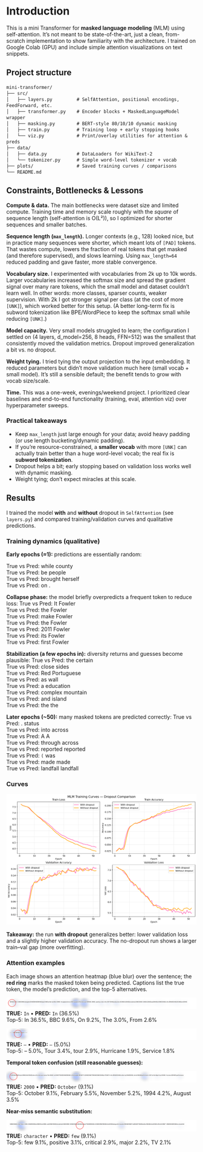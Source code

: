 # Introduction
This is a mini Transformer for **masked language modeling** (MLM) using self-attention. It’s not meant to be state-of-the-art, just a clean, from-scratch implementation to show familiarity with the architecture. I trained on Google Colab (GPU) and include simple attention visualizations on text snippets.

## Project structure

```text
mini-transformer/
├── src/
│   ├── layers.py         # SelfAttention, positional encodings, FeedForward, etc.
│   ├── transformer.py    # Encoder blocks + MaskedLanguageModel wrapper
│   ├── masking.py        # BERT-style 80/10/10 dynamic masking
│   ├── train.py          # Training loop + early stopping hooks
│   └── viz.py            # Print/overlay utilities for attention & preds
├── data/
│   ├── data.py           # DataLoaders for WikiText-2
│   └── tokenizer.py      # Simple word-level tokenizer + vocab
├── plots/                # Saved training curves / comparisons
└── README.md
```

## Constraints, Bottlenecks & Lessons

**Compute & data.** The main bottlenecks were dataset size and limited compute. Training time and memory scale roughly with the *square* of sequence length (self-attention is O(L²)), so I optimized for shorter sequences and smaller batches.

**Sequence length (`max_length`).** Longer contexts (e.g., 128) looked nice, but in practice many sequences were shorter, which meant lots of `[PAD]` tokens. That wastes compute, lowers the fraction of real tokens that get masked (and therefore supervised), and slows learning. Using `max_length=64` reduced padding and gave faster, more stable convergence.

**Vocabulary size.** I experimented with vocabularies from 2k up to 10k words. Larger vocabularies increased the softmax size and spread the gradient signal over many rare tokens, which the small model and dataset couldn’t learn well. In other words: more classes, sparser counts, weaker supervision. With 2k I got stronger signal per class (at the cost of more `[UNK]`), which worked better for this setup. (A better long-term fix is subword tokenization like BPE/WordPiece to keep the softmax small while reducing `[UNK]`.)

**Model capacity.** Very small models struggled to learn; the configuration I settled on (4 layers, d_model=256, 8 heads, FFN=512) was the smallest that consistently moved the validation metrics. Dropout improved generalization a bit vs. no dropout.

**Weight tying.** I tried tying the output projection to the input embedding. It reduced parameters but didn’t move validation much here (small vocab + small model). It’s still a sensible default; the benefit tends to grow with vocab size/scale.

**Time.** This was a one-week, evenings/weekend project. I prioritized clear baselines and end-to-end functionality (training, eval, attention viz) over hyperparameter sweeps.

### Practical takeaways
- Keep `max_length` just large enough for your data; avoid heavy padding (or use length bucketing/dynamic padding).
- If you’re resource-constrained, a **smaller vocab** with more `[UNK]` can actually train better than a huge word-level vocab; the real fix is **subword tokenization**.
- Dropout helps a bit; early stopping based on validation loss works well with dynamic masking.
- Weight tying; don’t expect miracles at this scale.


## Results
I trained the model **with** and **without** dropout in `SelfAttention` (see `layers.py`) and compared training/validation curves and qualitative predictions.

### Training dynamics (qualitative)

**Early epochs (≈1):** predictions are essentially random:

True vs Pred: while county<br>
True vs Pred: be people<br>
True vs Pred: brought herself<br>
True vs Pred: on .<br>

**Collapse phase:** the model briefly overpredicts a frequent token to reduce loss:
True vs Pred: It Fowler<br>
True vs Pred: the Fowler<br>
True vs Pred: make Fowler<br>
True vs Pred: the Fowler<br>
True vs Pred: 2011 Fowler<br>
True vs Pred: its Fowler<br>
True vs Pred: first Fowler<br>

**Stabilization (a few epochs in):** diversity returns and guesses become plausible:
True vs Pred: the certain<br>
True vs Pred: close sides<br>
True vs Pred: Red Portuguese<br>
True vs Pred: as wall<br>
True vs Pred: a education<br>
True vs Pred: complex mountain<br>
True vs Pred: and island<br>
True vs Pred: the the<br>

**Later epochs (~50):** many masked tokens are predicted correctly:
True vs Pred: . status<br>
True vs Pred: into across<br>
True vs Pred: A A<br>
True vs Pred: through across<br>
True vs Pred: reported reported<br>
True vs Pred: `(` was<br>
True vs Pred: made made<br>
True vs Pred: landfall landfall<br>


### Curves

![Training curves (with vs without dropout)](plots/dropout_comparison_subplots.png)

**Takeaway:** the run **with dropout** generalizes better: lower validation loss and a slightly higher validation accuracy. The no-dropout run shows a larger train–val gap (more overfitting).

### Attention examples

Each image shows an attention heatmap (blue blur) over the sentence; the **red ring** marks the masked token being predicted. Captions list the true token, the model’s prediction, and the top-5 alternatives.

![Example 1](plots/test_b0_i4_pos0_true-In_pred-In.png)  
**TRUE:** `In` • **PRED:** `In` (36.5%)  
Top-5: In 36.5%, BBC 9.6%, On 9.2%, The 3.0%, From 2.6%

![Example 2](plots/test_b0_i14_pos4_true-–_pred-–.png)  
**TRUE:** `–` • **PRED:** `–` (5.0%)  
Top-5: – 5.0%, Tour 3.4%, tour 2.9%, Hurricane 1.9%, Service 1.8%

**Temporal token confusion (still reasonable guesses):**

![Example 3](plots/test_b0_i11_pos1_true-2000_pred-October.png)  
**TRUE:** `2000` • **PRED:** `October` (9.1%)  
Top-5: October 9.1%, February 5.5%, November 5.2%, 1994 4.2%, August 3.5%

**Near-miss semantic substitution:**

![Example 4](plots/test_b1_i1_pos26_true-character_pred-few.png)  
**TRUE:** `character` • **PRED:** `few` (9.1%)  
Top-5: few 9.1%, positive 3.1%, critical 2.9%, major 2.2%, TV 2.1%
